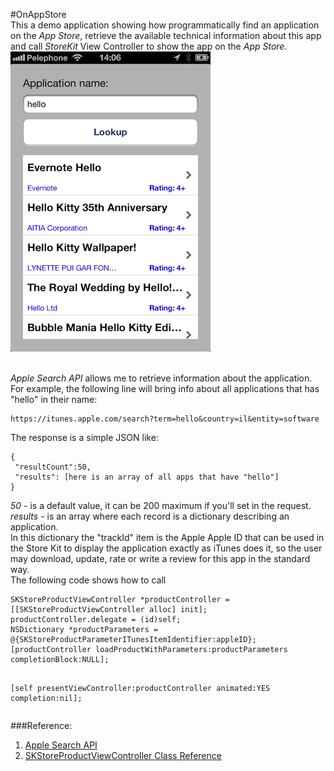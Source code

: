 #OnAppStore
</br>
This a demo application showing how programmatically find an application on the <i>App Store</i>, retrieve the available technical information about this app and call <i>StoreKit</i> View Controller to show the app on the <i>App Store</i>.
</br>
![Alt text](screenshot.PNG "Application screenshot")

</br>
<i>Apple Search API</i> allows me to retrieve information about the application. For example, the following line will bring info about all applications that has "hello" in their name:
<pre><code>https://itunes.apple.com/search?term=hello&country=il&entity=software
</code></pre>
The response is a simple JSON like:
<pre><code>{
 "resultCount":50,
 "results": [here is an array of all apps that have "hello"]
}</code></pre>
<i>50</i> - is a default value, it can be 200 maximum if you'll set in the request.
<i>results</i> - is an array where each record is a dictionary describing an application.
</br>In this dictionary the "trackId" item is the Apple Apple ID that can be used in the Store Kit to display the application exactly as iTunes does it, so the user may download, update, rate or write a review for this app in the standard way.
</br>
The following code shows how to call
<pre><code>SKStoreProductViewController *productController = [[SKStoreProductViewController alloc] init];
productController.delegate = (id<SKStoreProductViewControllerDelegate>)self;
NSDictionary *productParameters = @{SKStoreProductParameterITunesItemIdentifier:appleID};
[productController loadProductWithParameters:productParameters completionBlock:NULL];
        
[self presentViewController:productController animated:YES completion:nil];
</code></pre>
###Reference:
<ol>
<li><a href="http://www.apple.com/itunes/affiliates/resources/documentation/itunes-store-web-service-search-api.html">Apple Search API </a></li>
<li><a href="http://developer.apple.com/library/ios/#documentation/StoreKit/Reference/SKITunesProductViewController_Ref/Introduction/Introduction.html">SKStoreProductViewController Class Reference</a></li>
</ol>
